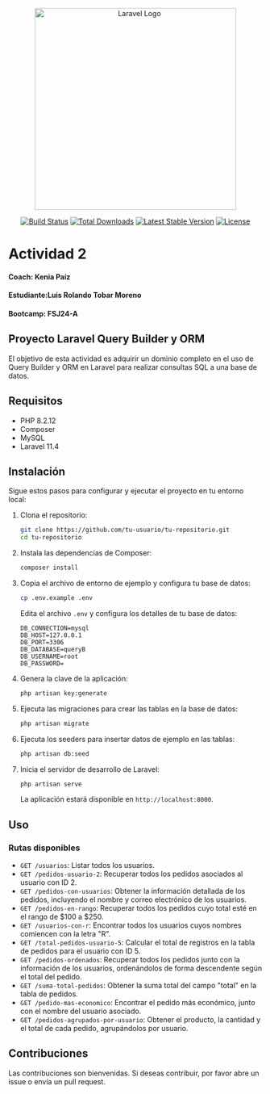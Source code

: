 <p align="center"><a href="https://laravel.com" target="_blank"><img src="https://raw.githubusercontent.com/laravel/art/master/logo-lockup/5%20SVG/2%20CMYK/1%20Full%20Color/laravel-logolockup-cmyk-red.svg" width="400" alt="Laravel Logo"></a></p>

<p align="center">
<a href="https://github.com/laravel/framework/actions"><img src="https://github.com/laravel/framework/workflows/tests/badge.svg" alt="Build Status"></a>
<a href="https://packagist.org/packages/laravel/framework"><img src="https://img.shields.io/packagist/dt/laravel/framework" alt="Total Downloads"></a>
<a href="https://packagist.org/packages/laravel/framework"><img src="https://img.shields.io/packagist/v/laravel/framework" alt="Latest Stable Version"></a>
<a href="https://packagist.org/packages/laravel/framework"><img src="https://img.shields.io/packagist/l/laravel/framework" alt="License"></a>
</p>

# Actividad 2
#### Coach:     Kenia Paíz
#### Estudiante:Luis Rolando Tobar Moreno
#### Bootcamp:  FSJ24-A

## Proyecto Laravel Query Builder y ORM

El objetivo de esta actividad es adquirir un dominio completo en el uso de Query Builder y ORM en 
Laravel para realizar consultas SQL a una base de datos. 

## Requisitos

- PHP 8.2.12
- Composer
- MySQL
- Laravel 11.4

## Instalación

Sigue estos pasos para configurar y ejecutar el proyecto en tu entorno local:

1. Clona el repositorio:

    ```sh
    git clone https://github.com/tu-usuario/tu-repositorio.git
    cd tu-repositorio
    ```

2. Instala las dependencias de Composer:

    ```sh
    composer install
    ```

3. Copia el archivo de entorno de ejemplo y configura tu base de datos:

    ```sh
    cp .env.example .env
    ```

    Edita el archivo `.env` y configura los detalles de tu base de datos:

    ```env
    DB_CONNECTION=mysql
    DB_HOST=127.0.0.1
    DB_PORT=3306
    DB_DATABASE=queryB
    DB_USERNAME=root
    DB_PASSWORD=
    ```

4. Genera la clave de la aplicación:

    ```sh
    php artisan key:generate
    ```

5. Ejecuta las migraciones para crear las tablas en la base de datos:

    ```sh
    php artisan migrate
    ```

6. Ejecuta los seeders para insertar datos de ejemplo en las tablas:

    ```sh
    php artisan db:seed
    ```

7. Inicia el servidor de desarrollo de Laravel:

    ```sh
    php artisan serve
    ```

    La aplicación estará disponible en `http://localhost:8000`.

## Uso

### Rutas disponibles

- `GET /usuarios`: Listar todos los usuarios.
- `GET /pedidos-usuario-2`: Recuperar todos los pedidos asociados al usuario con ID 2.
- `GET /pedidos-con-usuarios`: Obtener la información detallada de los pedidos, incluyendo el nombre y correo electrónico de los usuarios.
- `GET /pedidos-en-rango`: Recuperar todos los pedidos cuyo total esté en el rango de $100 a $250.
- `GET /usuarios-con-r`: Encontrar todos los usuarios cuyos nombres comiencen con la letra "R".
- `GET /total-pedidos-usuario-5`: Calcular el total de registros en la tabla de pedidos para el usuario con ID 5.
- `GET /pedidos-ordenados`: Recuperar todos los pedidos junto con la información de los usuarios, ordenándolos de forma descendente según el total del pedido.
- `GET /suma-total-pedidos`: Obtener la suma total del campo "total" en la tabla de pedidos.
- `GET /pedido-mas-economico`: Encontrar el pedido más económico, junto con el nombre del usuario asociado.
- `GET /pedidos-agrupados-por-usuario`: Obtener el producto, la cantidad y el total de cada pedido, agrupándolos por usuario.

## Contribuciones

Las contribuciones son bienvenidas. Si deseas contribuir, por favor abre un issue o envía un pull request.
